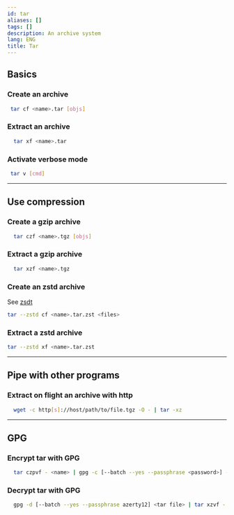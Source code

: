 ```yaml
---
id: tar
aliases: []
tags: []
description: An archive system
lang: ENG
title: Tar
---
```


## Basics

### Create an archive

```sh
 tar cf <name>.tar [objs]
```

### Extract an archive

```sh
  tar xf <name>.tar
```

### Activate verbose mode

```sh
 tar v [cmd]
```

<hr />

## Use compression

### Create a gzip archive

```sh
  tar czf <name>.tgz [objs]
```

### Extract a gzip archive

```sh
  tar xzf <name>.tgz
```

### Create an zstd archive

See [zsdt](computer_science/tools/zstd.md)

```sh
tar --zstd cf <name>.tar.zst <files>
```

### Extract a zstd archive

```sh
tar --zstd xf <name>.tar.zst
```


<hr />

## Pipe with other programs

### Extract on flight an archive with http

```sh
  wget -c http[s]://host/path/to/file.tgz -O - | tar -xz
```

<hr />

## GPG

### Encrypt tar with GPG

```sh
  tar czpvf - <name> | gpg -c [--batch --yes --passphrase <password>] --cipher-algo aes256 -o <name>.gz.gpg
```

### Decrypt tar with GPG

```sh
  gpg -d [--batch --yes --passphrase azerty12] <tar file> | tar xzvf -
```
